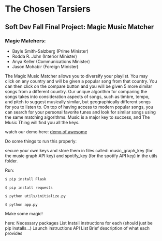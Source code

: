 # The Chosen Tarsiers
## Soft Dev Fall Final Project: Magic Music Matcher
### Magic Matchers:
- Bayle Smith-Salzberg (Prime Minister)
- Rodda R. John (Interior Minister)
- Anya Keller (Communications Minister)
- Jason Mohabir (Foreign Minister)

The Magic Music Matcher allows you to diversify your playlist. You may click on any country and will be given a popular song from that country. You can then click on the compare button and you will be given 5 more similar songs from a different country. Our unique algorithm for comparing the songs takes into consideration aspects of songs, such as timbre, tempo, and pitch to suggest musically similar, but geographically different songs for you to listen to. On top of having access to modern popular songs, you can search for your personal favorite tunes and look for similar songs using the same matching algorithms. Music is a major key to success, and The Music Thing will find you all the keys. 

watch our demo here: [demo of awesome](https://youtube.com/blah)

Do some things to run this properly:

secure your own keys and store them in files called: music_graph_key (for the music graph API key) and spotify_key (for the spotify API key) in the utils folder.

Run:

`$ pip install Flask`

`$ pip install requests`

`$ python utils/initialize.py`

`$ python app.py`

Make some magic!

here:
Necessary packages
List
Install instructions for each (should just be pip installs…)
Launch instructions
API
List
Brief description of what each provides
